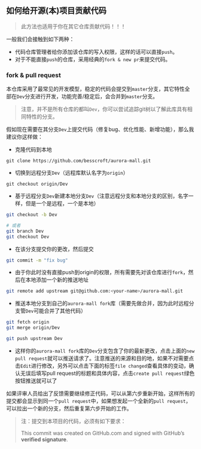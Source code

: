## 如何给开源(本)项目贡献代码

> 此方法也适用于你在其它仓库贡献代码！！！

一般我们会接触到如下两种：

- 代码仓库管理者给你添加该仓库的写入权限，这样的话可以直接`push`。
- 对于不能直接`push`的仓库，采用经典的`fork & new pr`来提交代码。

### fork & pull request

本仓库采用了最常见的开发模型，稳定的代码会提交到`master`分支，其它特性全部在`Dev`分支进行开发，功能完善/稳定后，会合并到`master`分支。

> 注意，并不是所有仓库的都叫`Dev`，你可以尝试追踪git树以了解此库具有相同特性的分支。

假如现在需要在其分支`Dev`上提交代码（修复bug、优化性能、新增功能），那么我建议你这样做：

* 克隆代码到本地

```
git clone https://github.com/besscroft/aurora-mall.git
```

* 切换到远程分支`Dev`（远程库默认名字为`origin`）

```
git checkout origin/Dev
```

* 基于远程分支`Dev`新建本地分支`Dev`（注意远程分支和本地分支的区别，名字一样，但是一个是远程，一个是本地）

```bash
git checkout -b Dev

# 或者
git branch Dev
git checkout Dev
```

* 在该分支提交你的更改，然后提交

```bash
git commit -m "fix bug"
```

* 由于你此时没有直接push到origin的权限，所有需要先对该仓库进行`fork`，然后在本地添加一个新的推送地址

```bash
git remote add upstream git@github.com:<your-name>/aurora-mall.git
```

* 推送本地分支到自己的`aurora-mall fork`库（需要先做合并，因为此时远程分支管`Dev`可能合并了其他代码）

```bash
git fetch origin
git merge origin/Dev

git push upstream Dev
```

* 这样你的`aurora-mall fork`库的`Dev`分支包含了你的最新更改，点击上面的`new pull request`就可以推送请求了。注意推送的来源和目的地，如果不对需要点击`Edit`进行修改，另外可以点击下面的标签`file changed`查看具体的变动，确认无误后填写pull request的标题和具体内容，点击`create pull request`绿色按钮推送就可以了

如果评审人员给出了反馈需要继续修正代码，可以从第六步重新开始，这样所有的提交都会显示到同一个`pull request`中，如果想发起一个全新的`pull request`，可以拉出一个新的分支，然后重复第六步开始的工作。

> 注：提交到本项目的代码，必须有如下要求：
>
> This commit was created on GitHub.com and signed with GitHub’s **verified signature**.